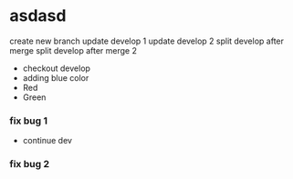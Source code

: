 # asdasd
create new branch
update develop 1
update develop 2
split develop after merge
split develop after merge 2

- checkout develop
- adding blue color
- Red
- Green
### fix bug 1
- continue dev
### fix bug 2